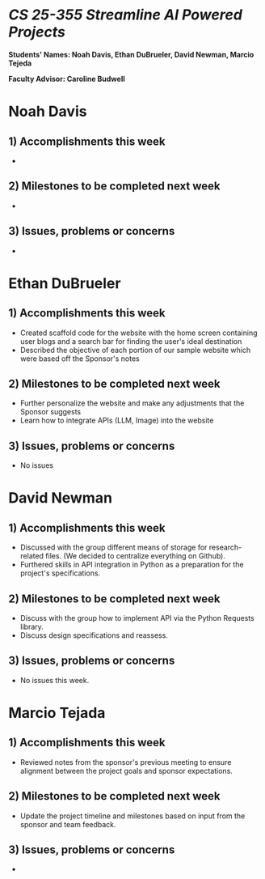# *CS 25-355 Streamline AI Powered Projects*

**Students' Names: Noah Davis, Ethan DuBrueler, David Newman, Marcio Tejeda**

**Faculty Advisor: Caroline Budwell**

# Noah Davis

## 1) Accomplishments this week ##
   -  

## 2) Milestones to be completed next week ##
   -  

## 3) Issues, problems or concerns ##
   - 

# Ethan DuBrueler

## 1) Accomplishments this week ##
   - Created scaffold code for the website with the home screen containing user blogs and a search bar for finding the user's ideal destination
   - Described the objective of each portion of our sample website which were based off the Sponsor's notes



## 2) Milestones to be completed next week ##
   -  Further personalize the website and make any adjustments that the Sponsor suggests
   -  Learn how to integrate APIs (LLM, Image) into the website


## 3) Issues, problems or concerns ##
   - No issues

# David Newman

## 1) Accomplishments this week ##
   -  Discussed with the group different means of storage for research-related files. (We decided to centralize everything on Github).
   -  Furthered skills in API integration in Python as a preparation for the project's specifications. 

## 2) Milestones to be completed next week ##
   -  Discuss with the group how to implement API via the Python Requests library.
   -  Discuss design specifications and reassess. 


## 3) Issues, problems or concerns ##
   -  No issues this week. 



# Marcio Tejada

## 1) Accomplishments this week ##
   - Reviewed notes from the sponsor's previous meeting to ensure alignment between the project goals and sponsor expectations.


## 2) Milestones to be completed next week ##
   - Update the project timeline and milestones based on input from the sponsor and team feedback.



 

## 3) Issues, problems or concerns ##
   - 
